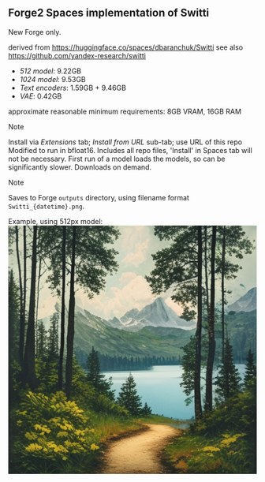 ## Forge2 Spaces implementation of Switti ##
New Forge only.

derived from https://huggingface.co/spaces/dbaranchuk/Switti
see also https://github.com/yandex-research/switti

* *512 model*: 9.22GB
* *1024 model*: 9.53GB
* *Text encoders*: 1.59GB + 9.46GB
* *VAE*: 0.42GB

approximate reasonable minimum requirements: 8GB VRAM, 16GB RAM

>[!NOTE]
>Install via *Extensions* tab; *Install from URL* sub-tab; use URL of this repo
>Modified to run in bfloat16. Includes all repo files, 'Install' in Spaces tab will not be necessary.
>First run of a model loads the models, so can be significantly slower.
>Downloads on demand.

>[!NOTE]
>Saves to Forge `outputs` directory, using filename format `Switti_{datetime}.png`.

Example, using 512px model:
![](Switti_20241230230221.png "path through forest, lake, mountain background")
